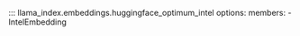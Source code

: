 ::: llama_index.embeddings.huggingface_optimum_intel
    options:
      members:
        - IntelEmbedding
